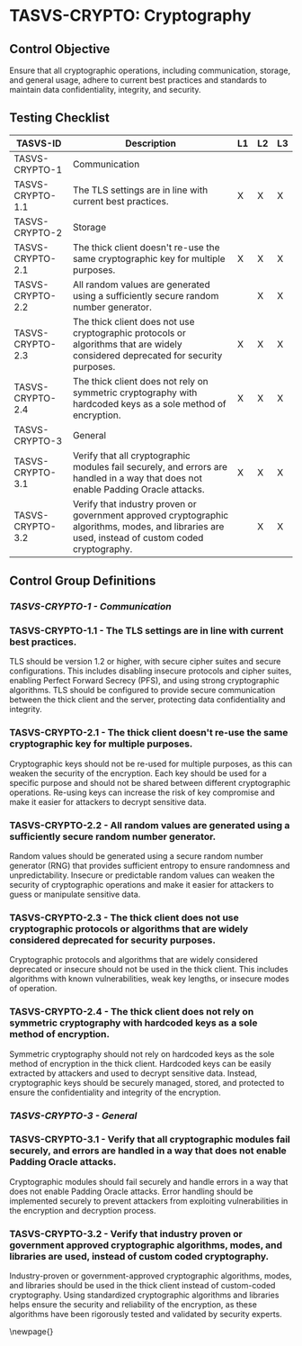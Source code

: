 # TASVS-CRYPTO: Cryptography

## Control Objective

Ensure that all cryptographic operations, including communication, storage, and general usage, adhere to current best practices and standards to maintain data confidentiality, integrity, and security.

## Testing Checklist

| TASVS-ID         | Description                                                                                                                                       | L1 | L2 | L3 |
| ---- | ------------- | - | - | - |
| TASVS-CRYPTO-1   | Communication                                                                                                                                     |    |    |    |
| TASVS-CRYPTO-1.1 | The TLS settings are in line with current best practices.                                                                                         | X  | X  | X  |
| TASVS-CRYPTO-2   | Storage                                                                                                                                           |    |    |    |
| TASVS-CRYPTO-2.1 | The thick client doesn't re-use the same cryptographic key for multiple purposes.                                                                 | X  | X  | X  |
| TASVS-CRYPTO-2.2 | All random values are generated using a sufficiently secure random number generator.                                                              |    | X  | X  |
| TASVS-CRYPTO-2.3 | The thick client does not use cryptographic protocols or algorithms that are widely considered deprecated for security purposes.                  | X  | X  | X  |
| TASVS-CRYPTO-2.4 | The thick client does not rely on symmetric cryptography with hardcoded keys as a sole method of encryption.                                      | X  | X  | X  |
| TASVS-CRYPTO-3   | General                                                                                                                                           |    |    |    |
| TASVS-CRYPTO-3.1 | Verify that all cryptographic modules fail securely, and errors are handled in a way that does not enable Padding Oracle attacks.                 | X  | X  | X  |
| TASVS-CRYPTO-3.2 | Verify that industry proven or government approved cryptographic algorithms, modes, and libraries are used, instead of custom coded cryptography. |    | X  | X  |


## Control Group Definitions

### *TASVS-CRYPTO-1 - Communication*

### TASVS-CRYPTO-1.1 - The TLS settings are in line with current best practices.

TLS should be version 1.2 or higher, with secure cipher suites and secure configurations. This includes disabling insecure protocols and cipher suites, enabling Perfect Forward Secrecy (PFS), and using strong cryptographic algorithms. TLS should be configured to provide secure communication between the thick client and the server, protecting data confidentiality and integrity.

### TASVS-CRYPTO-2.1 - The thick client doesn't re-use the same cryptographic key for multiple purposes.

Cryptographic keys should not be re-used for multiple purposes, as this can weaken the security of the encryption. Each key should be used for a specific purpose and should not be shared between different cryptographic operations. Re-using keys can increase the risk of key compromise and make it easier for attackers to decrypt sensitive data.

### TASVS-CRYPTO-2.2 - All random values are generated using a sufficiently secure random number generator.

Random values should be generated using a secure random number generator (RNG) that provides sufficient entropy to ensure randomness and unpredictability. Insecure or predictable random values can weaken the security of cryptographic operations and make it easier for attackers to guess or manipulate sensitive data.

### TASVS-CRYPTO-2.3 - The thick client does not use cryptographic protocols or algorithms that are widely considered deprecated for security purposes.

Cryptographic protocols and algorithms that are widely considered deprecated or insecure should not be used in the thick client. This includes algorithms with known vulnerabilities, weak key lengths, or insecure modes of operation.

### TASVS-CRYPTO-2.4 - The thick client does not rely on symmetric cryptography with hardcoded keys as a sole method of encryption.

Symmetric cryptography should not rely on hardcoded keys as the sole method of encryption in the thick client. Hardcoded keys can be easily extracted by attackers and used to decrypt sensitive data. Instead, cryptographic keys should be securely managed, stored, and protected to ensure the confidentiality and integrity of the encryption.

### *TASVS-CRYPTO-3 - General*

### TASVS-CRYPTO-3.1 - Verify that all cryptographic modules fail securely, and errors are handled in a way that does not enable Padding Oracle attacks.

Cryptographic modules should fail securely and handle errors in a way that does not enable Padding Oracle attacks. Error handling should be implemented securely to prevent attackers from exploiting vulnerabilities in the encryption and decryption process.

### TASVS-CRYPTO-3.2 - Verify that industry proven or government approved cryptographic algorithms, modes, and libraries are used, instead of custom coded cryptography.

Industry-proven or government-approved cryptographic algorithms, modes, and libraries should be used in the thick client instead of custom-coded cryptography. Using standardized cryptographic algorithms and libraries helps ensure the security and reliability of the encryption, as these algorithms have been rigorously tested and validated by security experts.


\newpage{}